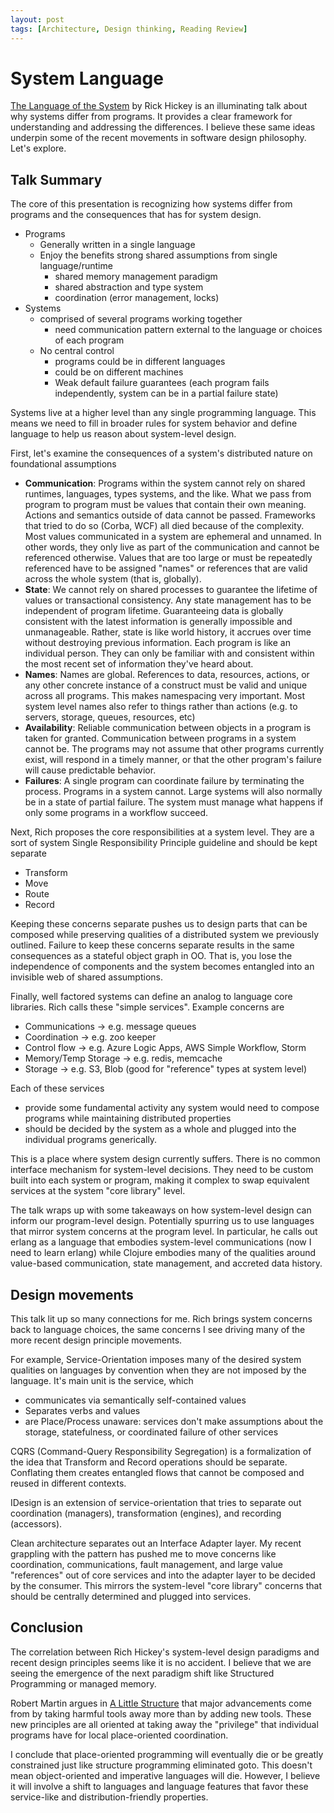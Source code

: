 ```yaml
---
layout: post
tags: [Architecture, Design thinking, Reading Review]
---
```


# System Language

[The Language of the System](https://www.youtube.com/watch?v=ROor6_NGIWU) by Rick Hickey is an illuminating talk about why systems differ from programs. It provides a clear framework for understanding and addressing the differences. I believe these same ideas underpin some of the recent movements in software design philosophy. Let's explore.

## Talk Summary
The core of this presentation is recognizing how systems differ from programs and the consequences that has for system design.
- Programs
  - Generally written in a single language 
  - Enjoy the benefits strong shared assumptions from single language/runtime
    - shared memory management paradigm
    - shared abstraction and type system
    - coordination (error management, locks)
- Systems
  - comprised of several programs working together
    - need communication pattern external to the language or choices of each program
  - No central control
    - programs could be in different languages
    - could be on different machines
    - Weak default failure guarantees (each program fails independently, system can be in a partial failure state)


Systems live at a higher level than any single programming language. This means we need to fill in broader rules for system behavior and define language to help us reason about system-level design.

First, let's examine the consequences of a system's distributed nature on foundational assumptions
  - **Communication**: Programs within the system cannot rely on shared runtimes, languages, types systems, and the like. What we pass from program to program must be values that contain their own meaning. Actions and semantics outside of data cannot be passed. Frameworks that tried to do so (Corba, WCF) all died because of the complexity. Most values communicated in a system are ephemeral and unnamed. In other words, they only live as part of the communication and cannot be referenced otherwise. Values that are too large or must be repeatedly referenced have to be assigned "names" or references that are valid across the whole system (that is, globally).
  - **State**: We cannot rely on shared processes to guarantee the lifetime of values or transactional consistency. Any state management has to be independent of program lifetime. Guaranteeing data is globally consistent with the latest information is generally impossible and unmanageable. Rather, state is like world history, it accrues over time without destroying previous information. Each program is like an individual person. They can only be familiar with and consistent within the most recent set of information they've heard about.
  - **Names**: Names are global. References to data, resources, actions, or any other concrete instance of a construct must be valid and unique across all programs. This makes namespacing very important. Most system level names also refer to things rather than actions (e.g. to servers, storage, queues, resources, etc)
  - **Availability**: Reliable communication between objects in a program is taken for granted. Communication between programs in a system cannot be. The programs may not assume that other programs currently exist, will respond in a timely manner, or that the other program's failure will cause predictable behavior. 
  - **Failures**: A single program can coordinate failure by terminating the process. Programs in a system cannot. Large systems will also normally be in a state of partial failure. The system must manage what happens if only some programs in a workflow succeed.

Next, Rich proposes the core responsibilities at a system level. They are a sort of system Single Responsibility Principle guideline and should be kept separate
- Transform
- Move
- Route
- Record

Keeping these concerns separate pushes us to design parts that can be composed while preserving qualities of a distributed system we previously outlined. Failure to keep these concerns separate results in the same consequences as a stateful object graph in OO. That is, you lose the independence of components and the system becomes entangled into an invisible web of shared assumptions.

Finally, well factored systems can define an analog to language core libraries. Rich calls these "simple services". Example concerns are
- Communications -> e.g. message queues
- Coordination -> e.g. zoo keeper
- Control flow -> e.g. Azure Logic Apps, AWS Simple Workflow, Storm
- Memory/Temp Storage -> e.g. redis, memcache
- Storage -> e.g. S3, Blob (good for "reference" types at system level)

Each of these services 
 - provide some fundamental activity any system would need to compose programs while maintaining distributed properties
 - should be decided by the system as a whole and plugged into the individual programs generically.

This is a place where system design currently suffers. There is no common interface mechanism for system-level decisions. They need to be custom built into each system or program, making it complex to swap equivalent services at the system "core library" level.

The talk wraps up with some takeaways on how system-level design can inform our program-level design. Potentially spurring us to use languages that mirror system concerns at the program level. In particular, he calls out erlang as a language that embodies system-level communications (now I need to learn erlang) while Clojure embodies many of the qualities around value-based communication, state management, and accreted data history.

## Design movements

This talk lit up so many connections for me. Rich brings system concerns back to language choices, the same concerns I see driving many of the more recent design principle movements.

For example, Service-Orientation imposes many of the desired system qualities on languages by convention when they are not imposed by the language. It's main unit is the service, which
- communicates via semantically self-contained values
- Separates verbs and values
- are Place/Process unaware: services don't make assumptions about the storage, statefulness, or coordinated failure of other services

CQRS (Command-Query Responsibility Segregation) is a formalization of the idea that Transform and Record operations should be separate. Conflating them creates entangled flows that cannot be composed and reused in different contexts.

IDesign is an extension of service-orientation that tries to separate out coordination (managers), transformation (engines), and recording (accessors).

Clean architecture separates out an Interface Adapter layer. My recent grappling with the pattern has pushed me to move concerns like coordination, communications, fault management, and large value "references" out of core services and into the adapter layer to be decided by the consumer. This mirrors the system-level "core library" concerns that should be centrally determined and plugged into services.

## Conclusion

The correlation between Rich Hickey's system-level design paradigms and recent design principles seems like it is no accident. I believe that we are seeing the emergence of the next paradigm shift like Structured Programming or managed memory. 

Robert Martin argues in [A Little Structure](https://blog.cleancoder.com/uncle-bob/2015/09/23/ALittleStructure.html) that major advancements come from by taking harmful tools away more than by adding new tools. These new principles are all oriented at taking away the "privilege" that individual programs have for local place-oriented coordination.

I conclude that place-oriented programming will eventually die or be greatly constrained just like structure programming eliminated goto. This doesn't mean object-oriented and imperative languages will die. However, I believe it will involve a shift to languages and language features that favor these service-like and distribution-friendly properties.